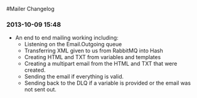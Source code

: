 #Mailer Changelog

### 2013-10-09 15:48
- An end to end mailing working including:
  - Listening on the Email.Outgoing queue
  - Transferring XML given to us from RabbitMQ into Hash
  - Creating HTML and TXT from variables and templates
  - Creating a multipart email from the HTML and TXT that were created.
  - Sending the email if everything is valid.
  - Sending back to the DLQ if a variable is provided or the email was not sent out.